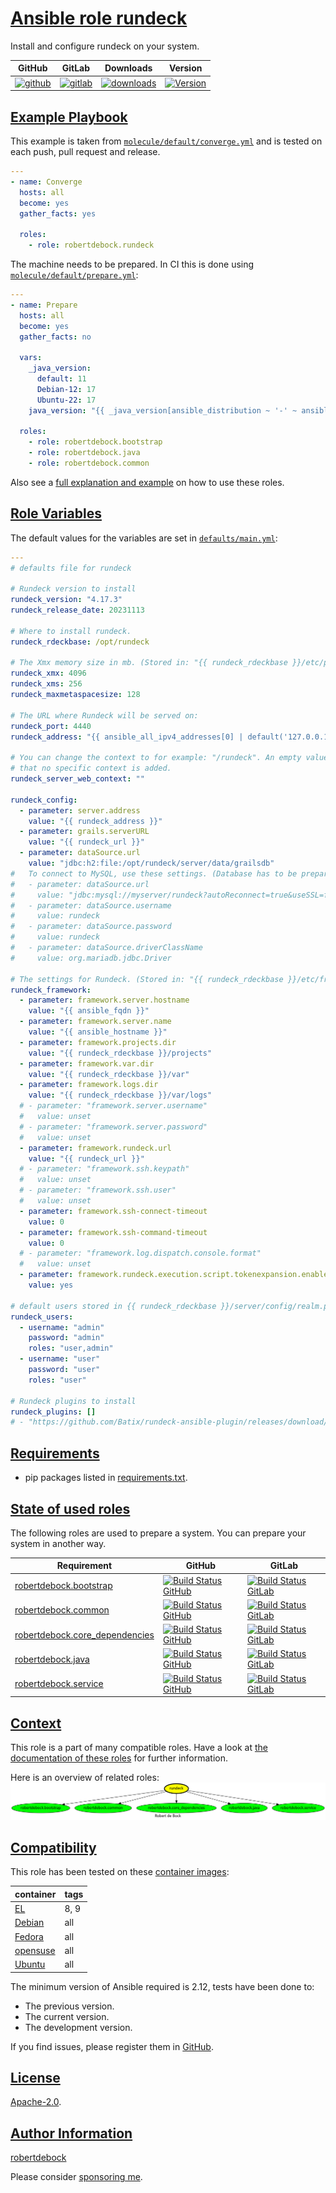 # [Ansible role rundeck](#rundeck)

Install and configure rundeck on your system.

|GitHub|GitLab|Downloads|Version|
|------|------|---------|-------|
|[![github](https://github.com/robertdebock/ansible-role-rundeck/workflows/Ansible%20Molecule/badge.svg)](https://github.com/robertdebock/ansible-role-rundeck/actions)|[![gitlab](https://gitlab.com/robertdebock-iac/ansible-role-rundeck/badges/master/pipeline.svg)](https://gitlab.com/robertdebock-iac/ansible-role-rundeck)|[![downloads](https://img.shields.io/ansible/role/d/robertdebock/rundeck)](https://galaxy.ansible.com/robertdebock/rundeck)|[![Version](https://img.shields.io/github/release/robertdebock/ansible-role-rundeck.svg)](https://github.com/robertdebock/ansible-role-rundeck/releases/)|

## [Example Playbook](#example-playbook)

This example is taken from [`molecule/default/converge.yml`](https://github.com/robertdebock/ansible-role-rundeck/blob/master/molecule/default/converge.yml) and is tested on each push, pull request and release.

```yaml
---
- name: Converge
  hosts: all
  become: yes
  gather_facts: yes

  roles:
    - role: robertdebock.rundeck
```

The machine needs to be prepared. In CI this is done using [`molecule/default/prepare.yml`](https://github.com/robertdebock/ansible-role-rundeck/blob/master/molecule/default/prepare.yml):

```yaml
---
- name: Prepare
  hosts: all
  become: yes
  gather_facts: no

  vars:
    _java_version:
      default: 11
      Debian-12: 17
      Ubuntu-22: 17
    java_version: "{{ _java_version[ansible_distribution ~ '-' ~ ansible_distribution_major_version] | default(_java_version['default']) }}"

  roles:
    - role: robertdebock.bootstrap
    - role: robertdebock.java
    - role: robertdebock.common
```

Also see a [full explanation and example](https://robertdebock.nl/how-to-use-these-roles.html) on how to use these roles.

## [Role Variables](#role-variables)

The default values for the variables are set in [`defaults/main.yml`](https://github.com/robertdebock/ansible-role-rundeck/blob/master/defaults/main.yml):

```yaml
---
# defaults file for rundeck

# Rundeck version to install
rundeck_version: "4.17.3"
rundeck_release_date: 20231113

# Where to install rundeck.
rundeck_rdeckbase: /opt/rundeck

# The Xmx memory size in mb. (Stored in: "{{ rundeck_rdeckbase }}/etc/profile".)
rundeck_xmx: 4096
rundeck_xms: 256
rundeck_maxmetaspacesize: 128

# The URL where Rundeck will be served on:
rundeck_port: 4440
rundeck_address: "{{ ansible_all_ipv4_addresses[0] | default('127.0.0.1') }}"

# You can change the context to for example: "/rundeck". An empty value means
# that no specific context is added.
rundeck_server_web_context: ""

rundeck_config:
  - parameter: server.address
    value: "{{ rundeck_address }}"
  - parameter: grails.serverURL
    value: "{{ rundeck_url }}"
  - parameter: dataSource.url
    value: "jdbc:h2:file:/opt/rundeck/server/data/grailsdb"
#   To connect to MySQL, use these settings. (Database has to be prepared.)
#   - parameter: dataSource.url
#     value: "jdbc:mysql://myserver/rundeck?autoReconnect=true&useSSL=false"
#   - parameter: dataSource.username
#     value: rundeck
#   - parameter: dataSource.password
#     value: rundeck
#   - parameter: dataSource.driverClassName
#     value: org.mariadb.jdbc.Driver

# The settings for Rundeck. (Stored in: "{{ rundeck_rdeckbase }}/etc/framework.properties".)
rundeck_framework:
  - parameter: framework.server.hostname
    value: "{{ ansible_fqdn }}"
  - parameter: framework.server.name
    value: "{{ ansible_hostname }}"
  - parameter: framework.projects.dir
    value: "{{ rundeck_rdeckbase }}/projects"
  - parameter: framework.var.dir
    value: "{{ rundeck_rdeckbase }}/var"
  - parameter: framework.logs.dir
    value: "{{ rundeck_rdeckbase }}/var/logs"
  # - parameter: "framework.server.username"
  #   value: unset
  # - parameter: "framework.server.password"
  #   value: unset
  - parameter: framework.rundeck.url
    value: "{{ rundeck_url }}"
  # - parameter: "framework.ssh.keypath"
  #   value: unset
  # - parameter: "framework.ssh.user"
  #   value: unset
  - parameter: framework.ssh-connect-timeout
    value: 0
  - parameter: framework.ssh-command-timeout
    value: 0
  # - parameter: "framework.log.dispatch.console.format"
  #   value: unset
  - parameter: framework.rundeck.execution.script.tokenexpansion.enabled
    value: yes

# default users stored in {{ rundeck_rdeckbase }}/server/config/realm.properties
rundeck_users:
  - username: "admin"
    password: "admin"
    roles: "user,admin"
  - username: "user"
    password: "user"
    roles: "user"

# Rundeck plugins to install
rundeck_plugins: []
# - "https://github.com/Batix/rundeck-ansible-plugin/releases/download/3.1.1/ansible-plugin-3.1.1.jar"
```

## [Requirements](#requirements)

- pip packages listed in [requirements.txt](https://github.com/robertdebock/ansible-role-rundeck/blob/master/requirements.txt).

## [State of used roles](#state-of-used-roles)

The following roles are used to prepare a system. You can prepare your system in another way.

| Requirement | GitHub | GitLab |
|-------------|--------|--------|
|[robertdebock.bootstrap](https://galaxy.ansible.com/robertdebock/bootstrap)|[![Build Status GitHub](https://github.com/robertdebock/ansible-role-bootstrap/workflows/Ansible%20Molecule/badge.svg)](https://github.com/robertdebock/ansible-role-bootstrap/actions)|[![Build Status GitLab](https://gitlab.com/robertdebock-iac/ansible-role-bootstrap/badges/master/pipeline.svg)](https://gitlab.com/robertdebock-iac/ansible-role-bootstrap)|
|[robertdebock.common](https://galaxy.ansible.com/robertdebock/common)|[![Build Status GitHub](https://github.com/robertdebock/ansible-role-common/workflows/Ansible%20Molecule/badge.svg)](https://github.com/robertdebock/ansible-role-common/actions)|[![Build Status GitLab](https://gitlab.com/robertdebock-iac/ansible-role-common/badges/master/pipeline.svg)](https://gitlab.com/robertdebock-iac/ansible-role-common)|
|[robertdebock.core_dependencies](https://galaxy.ansible.com/robertdebock/core_dependencies)|[![Build Status GitHub](https://github.com/robertdebock/ansible-role-core_dependencies/workflows/Ansible%20Molecule/badge.svg)](https://github.com/robertdebock/ansible-role-core_dependencies/actions)|[![Build Status GitLab](https://gitlab.com/robertdebock-iac/ansible-role-core_dependencies/badges/master/pipeline.svg)](https://gitlab.com/robertdebock-iac/ansible-role-core_dependencies)|
|[robertdebock.java](https://galaxy.ansible.com/robertdebock/java)|[![Build Status GitHub](https://github.com/robertdebock/ansible-role-java/workflows/Ansible%20Molecule/badge.svg)](https://github.com/robertdebock/ansible-role-java/actions)|[![Build Status GitLab](https://gitlab.com/robertdebock-iac/ansible-role-java/badges/master/pipeline.svg)](https://gitlab.com/robertdebock-iac/ansible-role-java)|
|[robertdebock.service](https://galaxy.ansible.com/robertdebock/service)|[![Build Status GitHub](https://github.com/robertdebock/ansible-role-service/workflows/Ansible%20Molecule/badge.svg)](https://github.com/robertdebock/ansible-role-service/actions)|[![Build Status GitLab](https://gitlab.com/robertdebock-iac/ansible-role-service/badges/master/pipeline.svg)](https://gitlab.com/robertdebock-iac/ansible-role-service)|

## [Context](#context)

This role is a part of many compatible roles. Have a look at [the documentation of these roles](https://robertdebock.nl/) for further information.

Here is an overview of related roles:
![dependencies](https://raw.githubusercontent.com/robertdebock/ansible-role-rundeck/png/requirements.png "Dependencies")

## [Compatibility](#compatibility)

This role has been tested on these [container images](https://hub.docker.com/u/robertdebock):

|container|tags|
|---------|----|
|[EL](https://hub.docker.com/r/robertdebock/enterpriselinux)|8, 9|
|[Debian](https://hub.docker.com/r/robertdebock/debian)|all|
|[Fedora](https://hub.docker.com/r/robertdebock/fedora/)|all|
|[opensuse](https://hub.docker.com/r/robertdebock/opensuse)|all|
|[Ubuntu](https://hub.docker.com/r/robertdebock/ubuntu)|all|

The minimum version of Ansible required is 2.12, tests have been done to:

- The previous version.
- The current version.
- The development version.

If you find issues, please register them in [GitHub](https://github.com/robertdebock/ansible-role-rundeck/issues).

## [License](#license)

[Apache-2.0](https://github.com/robertdebock/ansible-role-rundeck/blob/master/LICENSE).

## [Author Information](#author-information)

[robertdebock](https://robertdebock.nl/)

Please consider [sponsoring me](https://github.com/sponsors/robertdebock).
